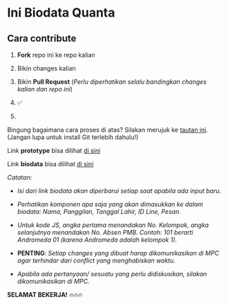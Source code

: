# Ini Biodata Quanta

## Cara contribute

1. **Fork** repo ini ke repo kalian

2. Bikin changes kalian

3. Bikin **Pull Request** (*Perlu diperhatikan selalu bandingkan changes kalian dan repo ini*)

4. :white_check_mark:

5. 



   Bingung bagaimana cara proses di atas? Silakan merujuk ke [tautan ini](https://github.com/firstcontributions/first-contributions/blob/master/README.md). (Jangan lupa untuk install Git terlebih dahulu!)



   Link **prototype** bisa dilihat [di sini](https://xd.adobe.com/view/abdbb7cd-f1c4-4adf-4ab1-ecf08936fb64-ddea/?fullscreen)

   Link **biodata** bisa dilihat [di sini](bit.ly/BioQuantaWEB)



   *Catatan:*

   * *Isi dari link biodata akan diperbarui setiap saat apabila ada input baru.*

   * *Perhatikan komponen apa saja yang akan dimasukkan ke dalam biodata: Nama, Panggilan, Tanggal Lahir, ID Line, Pesan.*

   * *Untuk kode JS, angka pertama menandakan No. Kelompok, angka selanjutnya menandakan No. Absen PMB. Contoh: 101 berarti Andromeda 01 (karena Andromeda adalah kelompok 1).*

   * **PENTING**: *Setiap changes yang dibuat harap dikomunikasikan di MPC agar terhindar dari conflict yang menghabiskan waktu.*

   * *Apabila ada pertanyaan/ sesuatu yang perlu didiskusikan, silakan dikomunikasikan di MPC.*


   **SELAMAT BEKERJA!** :fire::fire::fire:


